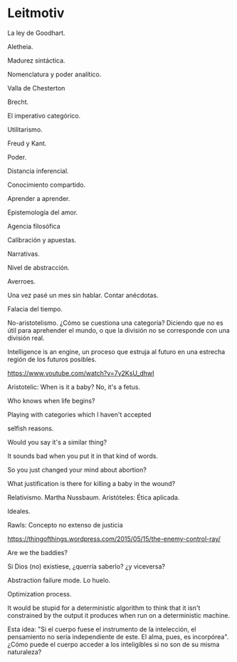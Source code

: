 # Leitmotiv

La ley de Goodhart.

Aletheia.

Madurez sintáctica.

Nomenclatura y poder analítico.

Valla de Chesterton

Brecht.

El imperativo categórico.

Utilitarismo.

Freud y Kant.

Poder.

Distancia inferencial.

Conocimiento compartido.

Aprender a aprender.

Epistemología del amor.

Agencia filosófica

Calibración y apuestas.

Narrativas.

Nivel de abstracción.

Averroes.

Una vez pasé un mes sin hablar. Contar anécdotas.

Falacia del tiempo.

No-aristotelismo. ¿Cómo se cuestiona una categoría? Diciendo que no es útil para aprehender el mundo, o que la división no se corresponde con una división real.

Intelligence is an engine, un proceso que estruja al futuro en una estrecha región de los futuros posibles.



https://www.youtube.com/watch?v=7y2KsU_dhwI

Aristotelic: When is it a baby? No, it's a fetus.

Who knows when life begins?

Playing with categories which I haven't accepted

selfish reasons.

Would you say it's a similar thing?

It sounds bad when you put it in that kind of words.

So you just changed your mind about abortion?

What justification is there for killing a baby in the wound? 



Relativismo. Martha Nussbaum. Aristóteles: Ética aplicada.

Ideales.

Rawls: Concepto no extenso de justicia

https://thingofthings.wordpress.com/2015/05/15/the-enemy-control-ray/

Are we the baddies?

Si Dios (no) existiese, ¿querría saberlo? ¿y viceversa?

Abstraction failure mode. Lo huelo.

Optimization process.



It would be stupid for a deterministic algorithm to think that it isn't constrained by the output it produces when run on a deterministic machine.

Esta idea: "Si el cuerpo fuese el instrumento de la intelección, el pensamiento no sería independiente de este. El alma, pues, es incorpórea". ¿Cómo puede el cuerpo acceder a los inteligibles si no son de su misma naturaleza?

